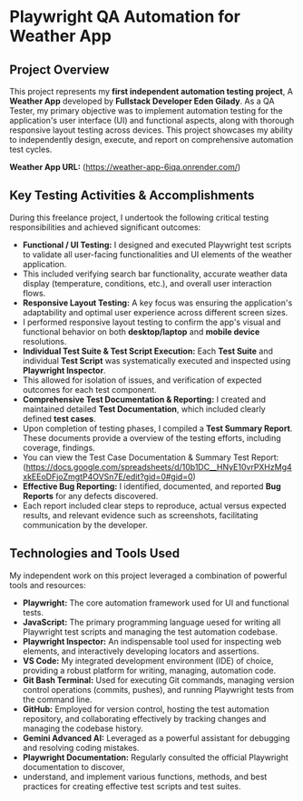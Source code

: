 # Playwright QA Automation for Weather App

## Project Overview

This project represents my **first independent automation testing project**, A **Weather App** developed by **Fullstack Developer Eden Gilady**. 
As a QA Tester, my primary objective was to implement automation testing for the application's user interface (UI) and functional aspects, along with thorough responsive layout testing across devices. 
This project showcases my ability to independently design, execute, and report on comprehensive automation test cycles.

**Weather App URL:** (https://weather-app-6iqa.onrender.com/)


## Key Testing Activities & Accomplishments

During this freelance project, I undertook the following critical testing responsibilities and achieved significant outcomes:

* **Functional / UI Testing:** I designed and executed Playwright test scripts to validate all user-facing functionalities and UI elements of the weather application.
* This included verifying search bar functionality, accurate weather data display (temperature, conditions, etc.), and overall user interaction flows.
* **Responsive Layout Testing:** A key focus was ensuring the application's adaptability and optimal user experience across different screen sizes.
* I performed responsive layout testing to confirm the app's visual and functional behavior on both **desktop/laptop** and **mobile device** resolutions.
* **Individual Test Suite & Test Script Execution:** Each **Test Suite** and individual **Test Script** was systematically executed and inspected using **Playwright Inspector**.
* This allowed for isolation of issues, and verification of expected outcomes for each test component.
* **Comprehensive Test Documentation & Reporting:** I created and maintained detailed **Test Documentation**, which included clearly defined **test cases**.
* Upon completion of testing phases, I compiled a **Test Summary Report**. These documents provide a overview of the testing efforts, including coverage, findings.
* You can view the Test Case Documentation & Summary Test Report: (https://docs.google.com/spreadsheets/d/10b1DC__HNyE10vrPXHzMg4xkEEoDFjoZmgtP4OVSn7E/edit?gid=0#gid=0)
* **Effective Bug Reporting:** I identified, documented, and reported **Bug Reports** for any defects discovered.
* Each report included clear steps to reproduce, actual versus expected results, and relevant evidence such as screenshots, facilitating communication by the developer.


## Technologies and Tools Used

My independent work on this project leveraged a combination of powerful tools and resources:

* **Playwright:** The core automation framework used for UI and functional tests.
* **JavaScript:** The primary programming language uesed for writing all Playwright test scripts and managing the test automation codebase.
* **Playwright Inspector:** An indispensable tool used for inspecting web elements, and interactively developing locators and assertions.
* **VS Code:** My integrated development environment (IDE) of choice, providing a robust platform for writing, managing, automation code.
* **Git Bash Terminal:** Used for executing Git commands, managing version control operations (commits, pushes), and running Playwright tests from the command line.
* **GitHub:** Employed for version control, hosting the test automation repository, and collaborating effectively by tracking changes and managing the codebase history.
* **Gemini Advanced AI:** Leveraged as a powerful assistant for debugging and resolving coding mistakes.
* **Playwright Documentation:** Regularly consulted the official Playwright documentation to discover,
* understand, and implement various functions, methods, and best practices for creating effective test scripts and test suites.

